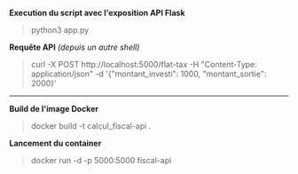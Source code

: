 **Execution du script avec l'exposition API Flask**

> python3 app.py


**Requête API** _(depuis un autre shell)_

> curl -X POST http://localhost:5000/flat-tax -H "Content-Type: application/json" -d '{"montant_investi": 1000, "montant_sortie": 2000}'


---

**Build de l'image Docker**

> docker build -t calcul_fiscal-api .

**Lancement du container**
> docker run -d -p 5000:5000 fiscal-api
